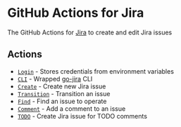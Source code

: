 # GitHub Actions for Jira
The GitHub Actions for [Jira](https://www.atlassian.com/software/jira) to create and edit Jira issues

## Actions
 - [`Login`](./actions/login) - Stores credentials from environment variables
 - [`CLI`](./actions/cli) - Wrapped [go-jira](https://github.com/Netflix-Skunkworks/go-jira) CLI
 - [`Create`](./actions/create) - Create new Jira issue
 - [`Transition`](./actions/transition) - Transition an issue
 - [`Find`](./actions/find) - Find an issue to operate
 - [`Comment`](./actions/comment) - Add a comment to an issue
 - [`TODO`](./actions/todo) - Create Jira issue for TODO comments

